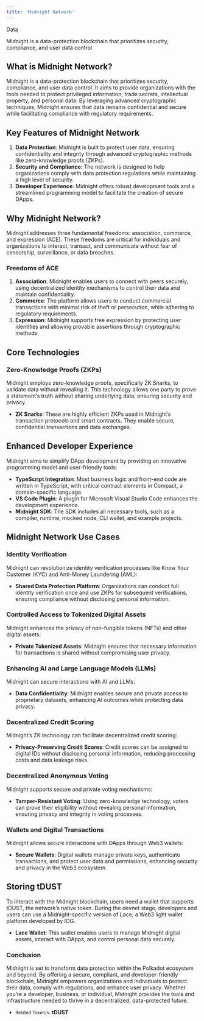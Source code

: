 ```yaml
---
title: 'Midnight Network'
---
```

Data  

Midnight is a data-protection blockchain that prioritizes security, compliance, and user data control

What is Midnight Network?
-------------------------

Midnight is a data-protection blockchain that prioritizes security, compliance, and user data control. It aims to provide organizations with the tools needed to protect privileged information, trade secrets, intellectual property, and personal data. By leveraging advanced cryptographic techniques, Midnight ensures that data remains confidential and secure while facilitating compliance with regulatory requirements.

Key Features of Midnight Network
--------------------------------

1. **Data Protection**: Midnight is built to protect user data, ensuring confidentiality and integrity through advanced cryptographic methods like zero-knowledge proofs (ZKPs).
2. **Security and Compliance**: The network is designed to help organizations comply with data protection regulations while maintaining a high level of security.
3. **Developer Experience**: Midnight offers robust development tools and a streamlined programming model to facilitate the creation of secure DApps.

Why Midnight Network?
---------------------

Midnight addresses three fundamental freedoms: association, commerce, and expression (ACE). These freedoms are critical for individuals and organizations to interact, transact, and communicate without fear of censorship, surveillance, or data breaches.

### Freedoms of ACE

1. **Association**: Midnight enables users to connect with peers securely, using decentralized identity mechanisms to control their data and maintain confidentiality.
2. **Commerce**: The platform allows users to conduct commercial transactions with minimal risk of theft or persecution, while adhering to regulatory requirements.
3. **Expression**: Midnight supports free expression by protecting user identities and allowing provable assertions through cryptographic methods.

Core Technologies
-----------------

### Zero-Knowledge Proofs (ZKPs)

Midnight employs zero-knowledge proofs, specifically ZK Snarks, to validate data without revealing it. This technology allows one party to prove a statement’s truth without sharing underlying data, ensuring security and privacy.

- **ZK Snarks**: These are highly efficient ZKPs used in Midnight’s transaction protocols and smart contracts. They enable secure, confidential transactions and data exchanges.

Enhanced Developer Experience
-----------------------------

Midnight aims to simplify DApp development by providing an innovative programming model and user-friendly tools:

- **TypeScript Integration**: Most business logic and front-end code are written in TypeScript, with critical contract elements in Compact, a domain-specific language.
- **VS Code Plugin**: A plugin for Microsoft Visual Studio Code enhances the development experience.
- **Midnight SDK**: The SDK includes all necessary tools, such as a compiler, runtime, mocked node, CLI wallet, and example projects.

Midnight Network Use Cases
--------------------------

### Identity Verification

Midnight can revolutionize identity verification processes like Know Your Customer (KYC) and Anti-Money Laundering (AML):

- **Shared Data Protection Platform**: Organizations can conduct full identity verification once and use ZKPs for subsequent verifications, ensuring compliance without disclosing personal information.

### Controlled Access to Tokenized Digital Assets

Midnight enhances the privacy of non-fungible tokens (NFTs) and other digital assets:

- **Private Tokenized Assets**: Midnight ensures that necessary information for transactions is shared without compromising user privacy.

### Enhancing AI and Large Language Models (LLMs)

Midnight can secure interactions with AI and LLMs:

- **Data Confidentiality**: Midnight enables secure and private access to proprietary datasets, enhancing AI outcomes while protecting data privacy.

### Decentralized Credit Scoring

Midnight’s ZK technology can facilitate decentralized credit scoring:

- **Privacy-Preserving Credit Scores**: Credit scores can be assigned to digital IDs without disclosing personal information, reducing processing costs and data leakage risks.

### Decentralized Anonymous Voting

Midnight supports secure and private voting mechanisms:

- **Tamper-Resistant Voting**: Using zero-knowledge technology, voters can prove their eligibility without revealing personal information, ensuring privacy and integrity in voting processes.

### Wallets and Digital Transactions

Midnight allows secure interactions with DApps through Web3 wallets:

- **Secure Wallets**: Digital wallets manage private keys, authenticate transactions, and protect user data and permissions, enhancing security and privacy in the Web3 ecosystem.

Storing tDUST
-------------

To interact with the Midnight blockchain, users need a wallet that supports tDUST, the network’s native token. During the devnet stage, developers and users can use a Midnight-specific version of Lace, a Web3 light wallet platform developed by IOG.

- **Lace Wallet**: This wallet enables users to manage Midnight digital assets, interact with DApps, and control personal data securely.

### Conclusion

Midnight is set to transform data protection within the Polkadot ecosystem and beyond. By offering a secure, compliant, and developer-friendly blockchain, Midnight empowers organizations and individuals to protect their data, comply with regulations, and enhance user privacy. Whether you’re a developer, business, or individual, Midnight provides the tools and infrastructure needed to thrive in a decentralized, data-protected future.

- <small>Related Token/s:</small> **tDUST**

